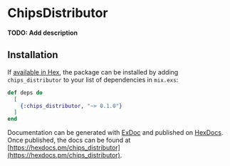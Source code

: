 # ChipsDistributor

**TODO: Add description**

## Installation

If [available in Hex](https://hex.pm/docs/publish), the package can be installed
by adding `chips_distributor` to your list of dependencies in `mix.exs`:

```elixir
def deps do
  [
    {:chips_distributor, "~> 0.1.0"}
  ]
end
```

Documentation can be generated with [ExDoc](https://github.com/elixir-lang/ex_doc)
and published on [HexDocs](https://hexdocs.pm). Once published, the docs can
be found at [https://hexdocs.pm/chips_distributor](https://hexdocs.pm/chips_distributor).

